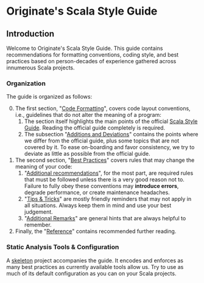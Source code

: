 Originate's Scala Style Guide
=============================

Introduction
------------

Welcome to Originate's Scala Style Guide.
This guide contains recommendations for formatting conventions, coding style,
and best practices based on person-decades of experience gathered across
innumerous Scala projects.

### Organization

The guide is organized as follows:

0. The first section, "[Code Formatting](CodeFormatting.md#code-formatting)",
covers code layout conventions, i.e., guidelines that do not alter the meaning
of a program:
    1. The section itself highlights the main points of the official
    [Scala Style Guide].
    Reading the official guide completely is required.
    1. The subsection
    "[Additions and Deviations](CodeFormatting.md#additions-and-deviations)"
    contains the points where we differ from the official guide, plus some
    topics that are not covered by it.
    To ease on-boarding and favor consistency, we try to deviate as little as
    possible from the official guide.
0. The second section, "[Best Practices](BestPractices.md#best-practices)"
covers rules that may change the meaning of your code:
    1. "[Additional recommendations](BestPractices.md#additional-recommendations)",
    for the most part, are required rules that must be followed unless there is
    a very good reason not to.
    Failure to fully obey these conventions may **introduce errors**, degrade
    performance, or create maintenance headaches.
    1. "[Tips & Tricks](TipsTricks.md#tips--tricks)" are mostly friendly
    reminders that may not apply in all situations.
    Always keep them in mind and use your best judgement.
    1. "[Additional Remarks](AdditionalRemarks.md#additional-remarks)" are
    general hints that are always helpful to remember.
0. Finally, the "[Reference](Reference.md#reference)" contains recommended
further reading.

### Static Analysis Tools & Configuration

A [skeleton](skeleton#scala-skeleton-project) project accompanies the guide.
It encodes and enforces as many best practices as currently available tools
allow us.
Try to use as much of its default configuration as you can on your Scala projects.

[Scala Style Guide]: http://docs.scala-lang.org/style/
